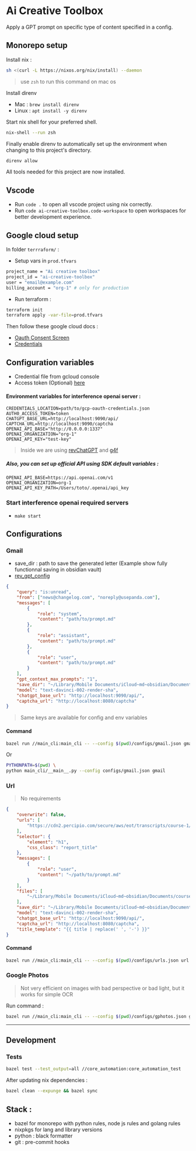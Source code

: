 # Ai Creative Toolbox

Apply a GPT prompt on specific type of content specified in a config.

## Monorepo setup

Install nix :

```bash
sh <(curl -L https://nixos.org/nix/install) --daemon
```

> use `zsh` to run this command on mac os

Install direnv

-   Mac : `brew install direnv`
-   Linux : `apt install -y direnv`

Start nix shell for your preferred shell.

```bash
nix-shell --run zsh
```

Finally enable direnv to automatically set up the environment when changing to this project's directory.

```bash
direnv allow
```

All tools needed for this project are now installed.

## Vscode

- Run `code .` to open all vscode project using nix correctly.
- Run `code ai-creative-toolbox.code-workspace` to open workspaces for better development experience.

## Google cloud setup

In folder `terrraform/` :

-   Setup vars in `prod.tfvars`

```bash
project_name = "Ai creative toolbox"
project_id = "ai-creative-toolbox"
user = "email@example.com"
billing_account = "org-1" # only for production

```

-   Run terraform :

```bash
terraform init
terraform apply -var-file=prod.tfvars
```

Then follow these google cloud docs :

-   [Oauth Consent Screen](https://developers.google.com/gmail/api/quickstart/python#configure_the_oauth_consent_screen)
-   [Credentials](https://developers.google.com/gmail/api/quickstart/python#authorize_credentials_for_a_desktop_application)

## Configuration variables

-   Credential file from gcloud console
-   Access token (Optional) [here](https://chat.openai.com/api/auth/session)

#### Environment variables for interference openai server :

```dotenv
CREDENTIALS_LOCATION=path/to/gcp-oauth-credentials.json
AUTH0_ACCESS_TOKEN=token
CHATGPT_BASE_URL=http://localhost:9090/api/
CAPTCHA_URL=http://localhost:9090/captcha
OPENAI_API_BASE="http://0.0.0.0:1337"
OPENAI_ORGANIZATION="org-1"
OPENAI_API_KEY="test-key"
```

> Inside we are using [revChatGPT](https://github.com/acheong08/ChatGPT) and [g4f](https://github.com/xtekky/gpt4free)

##### Also, you can set up official API using SDK default variables :

```dotenv
OPENAI_API_BASE=https://api.openai.com/v1
OPENAI_ORGANIZATION=org-1
OPENAI_API_KEY_PATH=/Users/toto/.openai/api_key
```

### Start interference openai required servers

-   `make start`

## Configurations

### Gmail

-   save_dir : path to save the generated letter (Example show fully functionnal saving in obsidian vault)
-   [rev_gpt_config](https://github.com/acheong08/ChatGPT#--optional-configuration)

```json
{
    "query": "is:unread",
    "from": ["news@changelog.com", "noreply@usepanda.com"],
    "messages": [
        {
            "role": "system",
            "content": "path/to/prompt.md"
        },
        {
            "role": "assistant",
            "content": "path/to/prompt.md"
        },
        {
            "role": "user",
            "content": "path/to/prompt.md"
        }
    ],
    "gpt_context_max_prompts": "1",
    "save_dir": "~/Library/Mobile Documents/iCloud~md~obsidian/Documents/notes/News",
    "model": "text-davinci-002-render-sha",
    "chatgpt_base_url": "http://localhost:9090/api/",
    "captcha_url": "http://localhost:8080/captcha"
}
```

> Same keys are available for config and env variables

#### Command

```bash
bazel run //main_cli:main_cli -- --config $(pwd)/configs/gmail.json gmail
```

Or

```bash
PYTHONPATH=$(pwd) \
python main_cli/__main__.py --config configs/gmail.json gmail
```

### Url

> No requirements

```json
{
    "overwrite": false,
    "urls": [
        "https://cdn2.percipio.com/secure/aws/eot/transcripts/course-1/cloudtrain.html"
    ],
    "selector": {
        "element": "h1",
        "css_class": "report_title"
    },
    "messages": [
        {
            "role": "user",
            "content": "~/path/to/prompt.md"
        }
    ],
    "files": [
        "~/Library/Mobile Documents/iCloud~md~obsidian/Documents/courses/ML/"
    ],
    "save_dir": "~/Library/Mobile Documents/iCloud~md~obsidian/Documents/courses/ML",
    "model": "text-davinci-002-render-sha",
    "chatgpt_base_url": "http://localhost:9090/api/",
    "captcha_url": "http://localhost:8080/captcha",
    "title_template": "{{ title | replace(' ', '-') }}"
}
```

#### Command

```bash
bazel run //main_cli:main_cli -- --config $(pwd)/configs/urls.json url
```

### Google Photos

> Not very efficient on images with bad perspective or bad light, but it works for simple OCR

Run command :

```bash
bazel run //main_cli:main_cli -- --config $(pwd)/configs/gphotos.json gphotos
```

---

## Development

### Tests

```bash
bazel test --test_output=all //core_automation:core_automation_test
```

After updating nix dependencies :

```bash
bazel clean --expunge && bazel sync
```

## Stack :

-   bazel for monorepo with python rules, node js rules and golang rules
-   nixpkgs for lang and library versions
-   python : black formatter
-   git : pre-commit hooks
